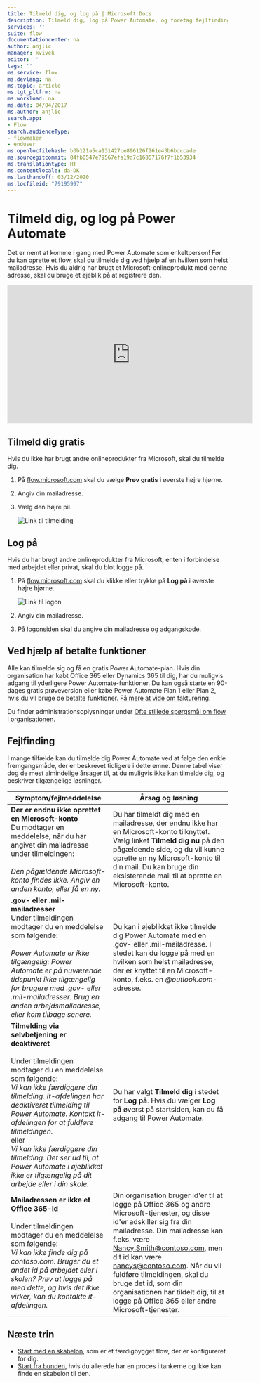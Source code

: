 ```yaml
---
title: Tilmeld dig, og log på | Microsoft Docs
description: Tilmeld dig, log på Power Automate, og foretag fejlfinding af problemer i forbindelse med denne proces.
services: ''
suite: flow
documentationcenter: na
author: anjlic
manager: kvivek
editor: ''
tags: ''
ms.service: flow
ms.devlang: na
ms.topic: article
ms.tgt_pltfrm: na
ms.workload: na
ms.date: 04/04/2017
ms.author: anjlic
search.app:
- Flow
search.audienceType:
- flowmaker
- enduser
ms.openlocfilehash: b3b121a5ca131427ce896126f261e43b6bdccade
ms.sourcegitcommit: 84fb0547e79567efa19d7c16857176f7f1b53934
ms.translationtype: HT
ms.contentlocale: da-DK
ms.lasthandoff: 03/12/2020
ms.locfileid: "79195997"
---
```

# <a name="sign-up-and-sign-in-for-power-automate"></a>Tilmeld dig, og log på Power Automate


Det er nemt at komme i gang med Power Automate som enkeltperson! Før du kan oprette et flow, skal du tilmelde dig ved hjælp af en hvilken som helst mailadresse. Hvis du aldrig har brugt et Microsoft-onlineprodukt med denne adresse, skal du bruge et øjeblik på at registrere den.

<iframe width="560" height="315" src="https://www.youtube.com/embed/cRkmSZrctLc?list=PL8nfc9haGeb55I9wL9QnWyHp3ctU2_ThF" frameborder="0" allowfullscreen></iframe>

## <a name="sign-up-free"></a>Tilmeld dig gratis
Hvis du ikke har brugt andre onlineprodukter fra Microsoft, skal du tilmelde dig.

1. På [flow.microsoft.com](https://flow.microsoft.com) skal du vælge **Prøv gratis** i øverste højre hjørne.
2. Angiv din mailadresse.
3. Vælg den højre pil.

    ![Link til tilmelding](./media/sign-up-sign-in/signup.png)

## <a name="sign-in"></a>Log på
Hvis du har brugt andre onlineprodukter fra Microsoft, enten i forbindelse med arbejdet eller privat, skal du blot logge på.

1. På [flow.microsoft.com](https://flow.microsoft.com) skal du klikke eller trykke på **Log på** i øverste højre hjørne.

    ![Link til logon](./media/sign-up-sign-in/signin.png)
2. Angiv din mailadresse.
3. På logonsiden skal du angive din mailadresse og adgangskode.

## <a name="using-paid-features"></a>Ved hjælp af betalte funktioner
Alle kan tilmelde sig og få en gratis Power Automate-plan. Hvis din organisation har købt Office 365 eller Dynamics 365 til dig, har du muligvis adgang til yderligere Power Automate-funktioner. Du kan også starte en 90-dages gratis prøveversion eller købe Power Automate Plan 1 eller Plan 2, hvis du vil bruge de betalte funktioner. [Få mere at vide om fakturering](billing-questions.md).

Du finder administrationsoplysninger under [Ofte stillede spørgsmål om flow i organisationen](organization-q-and-a.md).

## <a name="troubleshooting"></a>Fejlfinding
I mange tilfælde kan du tilmelde dig Power Automate ved at følge den enkle fremgangsmåde, der er beskrevet tidligere i dette emne. Denne tabel viser dog de mest almindelige årsager til, at du muligvis ikke kan tilmelde dig, og beskriver tilgængelige løsninger.


|                                                                                                                                                                                       Symptom/fejlmeddelelse                                                                                                                                                                                        |                                                                                                                                                                              Årsag og løsning                                                                                                                                                                              |
|------------------------------------------------------------------------------------------------------------------------------------------------------------------------------------------------------------------------------------------------------------------------------------------------------------------------------------------------------------------------------------------------------|--------------------------------------------------------------------------------------------------------------------------------------------------------------------------------------------------------------------------------------------------------------------------------------------------------------------------------------------------------------------------------|
|                                                                                       **Der er endnu ikke oprettet en Microsoft-konto** <br> Du modtager en meddelelse, når du har angivet din mailadresse under tilmeldingen:<br><br> *Den pågældende Microsoft-konto findes ikke. Angiv en anden konto, eller få en ny.*                                                                                       |                                              Du har tilmeldt dig med en mailadresse, der endnu ikke har en Microsoft-konto tilknyttet. Vælg linket **Tilmeld dig nu** på den pågældende side, og du vil kunne oprette en ny Microsoft-konto til din mail. Du kan bruge din eksisterende mail til at oprette en Microsoft-konto.                                               |
|                                                  **.gov- eller .mil-mailadresser**<br>Under tilmeldingen modtager du en meddelelse som følgende:<br><br>*Power Automate er ikke tilgængelig: Power Automate er på nuværende tidspunkt ikke tilgængelig for brugere med .gov- eller .mil-mailadresser. Brug en anden arbejdsmailadresse, eller kom tilbage senere.*                                                  |                                                                                            Du kan i øjeblikket ikke tilmelde dig Power Automate med en .gov- eller .mil-mailadresse. I stedet kan du logge på med en hvilken som helst mailadresse, der er knyttet til en Microsoft-konto, f.eks. en *\@outlook.com*-adresse.                                                                                             |
| **Tilmelding via selvbetjening er deaktiveret**<br><br>Under tilmeldingen modtager du en meddelelse som følgende:<br>*Vi kan ikke færdiggøre din tilmelding. It-afdelingen har deaktiveret tilmelding til Power Automate. Kontakt it-afdelingen for at fuldføre tilmeldingen.* <br>eller<br> *Vi kan ikke færdiggøre din tilmelding. Det ser ud til, at Power Automate i øjeblikket ikke er tilgængelig på dit arbejde eller i din skole.* |                                                                                        Du har valgt **Tilmeld dig** i stedet for **Log på**. Hvis du vælger **Log på** øverst på startsiden, kan du få adgang til Power Automate.                                                                                        |
|                                                   **Mailadressen er ikke et Office 365-id**<br><br>Under tilmeldingen modtager du en meddelelse som følgende:<br>*Vi kan ikke finde dig på contoso.com.  Bruger du et andet id på arbejdet eller i skolen? Prøv at logge på med dette, og hvis det ikke virker, kan du kontakte it-afdelingen.*                                                    | Din organisation bruger id'er til at logge på Office 365 og andre Microsoft-tjenester, og disse id'er adskiller sig fra din mailadresse. Din mailadresse kan f.eks. være Nancy.Smith@contoso.com, men dit id kan være nancys@contoso.com. Når du vil fuldføre tilmeldingen, skal du bruge det id, som din organisationen har tildelt dig, til at logge på Office 365 eller andre Microsoft-tjenester. |

## <a name="next-steps"></a>Næste trin
* [Start med en skabelon](get-started-logic-template.md), som er et færdigbygget flow, der er konfigureret for dig.
* [Start fra bunden](get-started-logic-flow.md), hvis du allerede har en proces i tankerne og ikke kan finde en skabelon til den.

